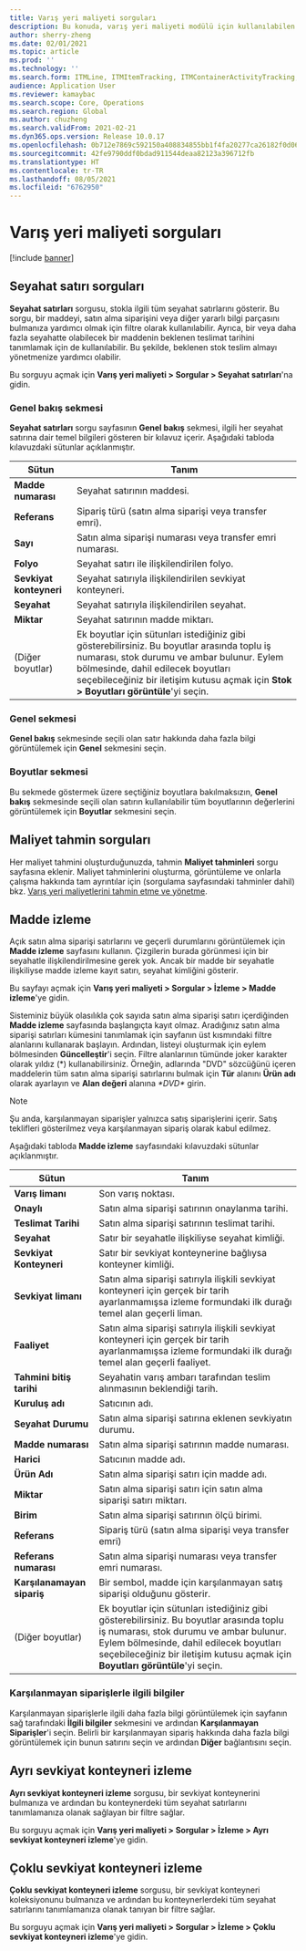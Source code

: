 ```yaml
---
title: Varış yeri maliyeti sorguları
description: Bu konuda, varış yeri maliyeti modülü için kullanılabilen çeşitli sorgu türlerinin nasıl bulunacağı ve kullanılacağı açıklanmaktadır.
author: sherry-zheng
ms.date: 02/01/2021
ms.topic: article
ms.prod: ''
ms.technology: ''
ms.search.form: ITMLine, ITMItemTracking, ITMContainerActivityTracking, ITMContainerTracking
audience: Application User
ms.reviewer: kamaybac
ms.search.scope: Core, Operations
ms.search.region: Global
ms.author: chuzheng
ms.search.validFrom: 2021-02-21
ms.dyn365.ops.version: Release 10.0.17
ms.openlocfilehash: 0b712e7869c592150a408834855bb1f4fa20277ca26182f0d065b8f3cd77296a
ms.sourcegitcommit: 42fe9790ddf0bdad911544deaa82123a396712fb
ms.translationtype: HT
ms.contentlocale: tr-TR
ms.lasthandoff: 08/05/2021
ms.locfileid: "6762950"
---
```

# <a name="landed-cost-inquiries"></a>Varış yeri maliyeti sorguları

[!include [banner](../../includes/banner.md)]

## <a name="voyage-line-inquiries"></a>Seyahat satırı sorguları

**Seyahat satırları** sorgusu, stokla ilgili tüm seyahat satırlarını gösterir. Bu sorgu, bir maddeyi, satın alma siparişini veya diğer yararlı bilgi parçasını bulmanıza yardımcı olmak için filtre olarak kullanılabilir. Ayrıca, bir veya daha fazla seyahatte olabilecek bir maddenin beklenen teslimat tarihini tanımlamak için de kullanılabilir. Bu şekilde, beklenen stok teslim almayı yönetmenize yardımcı olabilir.

Bu sorguyu açmak için **Varış yeri maliyeti \> Sorgular \> Seyahat satırları**'na gidin.

### <a name="overview-tab"></a>Genel bakış sekmesi

**Seyahat satırları** sorgu sayfasının **Genel bakış** sekmesi, ilgili her seyahat satırına dair temel bilgileri gösteren bir kılavuz içerir. Aşağıdaki tabloda kılavuzdaki sütunlar açıklanmıştır.

| Sütun | Tanım |
|---|---|
| **Madde numarası** | Seyahat satırının maddesi. |
| **Referans** | Sipariş türü (satın alma siparişi veya transfer emri). |
| **Sayı** | Satın alma siparişi numarası veya transfer emri numarası. |
| **Folyo** | Seyahat satırı ile ilişkilendirilen folyo. |
| **Sevkiyat konteyneri** | Seyahat satırıyla ilişkilendirilen sevkiyat konteyneri. |
| **Seyahat** | Seyahat satırıyla ilişkilendirilen seyahat. |
| **Miktar** | Seyahat satırının madde miktarı. |
| (Diğer boyutlar) | Ek boyutlar için sütunları istediğiniz gibi gösterebilirsiniz. Bu boyutlar arasında toplu iş numarası, stok durumu ve ambar bulunur. Eylem bölmesinde, dahil edilecek boyutları seçebileceğiniz bir iletişim kutusu açmak için **Stok \> Boyutları görüntüle**'yi seçin. |

### <a name="general-tab"></a>Genel sekmesi

**Genel bakış** sekmesinde seçili olan satır hakkında daha fazla bilgi görüntülemek için **Genel** sekmesini seçin.

### <a name="dimensions-tab"></a>Boyutlar sekmesi

Bu sekmede göstermek üzere seçtiğiniz boyutlara bakılmaksızın, **Genel bakış** sekmesinde seçili olan satırın kullanılabilir tüm boyutlarının değerlerini görüntülemek için **Boyutlar** sekmesini seçin.

## <a name="cost-estimate-inquiries"></a>Maliyet tahmin sorguları

Her maliyet tahmini oluşturduğunuzda, tahmin **Maliyet tahminleri** sorgu sayfasına eklenir. Maliyet tahminlerini oluşturma, görüntüleme ve onlarla çalışma hakkında tam ayrıntılar için (sorgulama sayfasındaki tahminler dahil) bkz. [Varış yeri maliyetlerini tahmin etme ve yönetme](estimate-manage-landed-costs.md).

## <a name="item-tracking"></a>Madde izleme

Açık satın alma siparişi satırlarını ve geçerli durumlarını görüntülemek için **Madde izleme** sayfasını kullanın. Çizgilerin burada görünmesi için bir seyahatle ilişkilendirilmesine gerek yok. Ancak bir madde bir seyahatle ilişkiliyse madde izleme kayıt satırı, seyahat kimliğini gösterir.

Bu sayfayı açmak için **Varış yeri maliyeti \> Sorgular \> İzleme \> Madde izleme**'ye gidin.

Sisteminiz büyük olasılıkla çok sayıda satın alma siparişi satırı içerdiğinden **Madde izleme** sayfasında başlangıçta kayıt olmaz. Aradığınız satın alma siparişi satırları kümesini tanımlamak için sayfanın üst kısmındaki filtre alanlarını kullanarak başlayın. Ardından, listeyi oluşturmak için eylem bölmesinden **Güncelleştir**'i seçin. Filtre alanlarının tümünde joker karakter olarak yıldız (\*) kullanabilirsiniz. Örneğin, adlarında "DVD" sözcüğünü içeren maddelerin tüm satın alma siparişi satırlarını bulmak için **Tür** alanını **Ürün adı** olarak ayarlayın ve **Alan değeri** alanına *\*DVD\** girin.

> [!NOTE]
> Şu anda, karşılanmayan siparişler yalnızca satış siparişlerini içerir. Satış teklifleri gösterilmez veya karşılanmayan sipariş olarak kabul edilmez.

Aşağıdaki tabloda **Madde izleme** sayfasındaki kılavuzdaki sütunlar açıklanmıştır.

| Sütun | Tanım |
|---|---|
| **Varış limanı** | Son varış noktası. |
| **Onaylı** | Satın alma siparişi satırının onaylanma tarihi. |
| **Teslimat Tarihi** | Satın alma siparişi satırının teslimat tarihi. |
| **Seyahat** | Satır bir seyahatle ilişkiliyse seyahat kimliği. |
| **Sevkiyat Konteyneri** | Satır bir sevkiyat konteynerine bağlıysa konteyner kimliği. |
| **Sevkiyat limanı** | Satın alma siparişi satırıyla ilişkili sevkiyat konteyneri için gerçek bir tarih ayarlanmamışsa izleme formundaki ilk durağı temel alan geçerli liman. |
| **Faaliyet** | Satın alma siparişi satırıyla ilişkili sevkiyat konteyneri için gerçek bir tarih ayarlanmamışsa izleme formundaki ilk durağı temel alan geçerli faaliyet. |
| **Tahmini bitiş tarihi** | Seyahatin varış ambarı tarafından teslim alınmasının beklendiği tarih. |
| **Kuruluş adı** | Satıcının adı. |
| **Seyahat Durumu** | Satın alma siparişi satırına eklenen sevkiyatın durumu. |
| **Madde numarası** | Satın alma siparişi satırının madde numarası. |
| **Harici** | Satıcının madde adı. |
| **Ürün Adı** | Satın alma siparişi satırı için madde adı. |
| **Miktar** | Satın alma siparişi satırı için satın alma siparişi satırı miktarı. |
| **Birim** | Satın alma siparişi satırının ölçü birimi. |
| **Referans** | Sipariş türü (satın alma siparişi veya transfer emri) |
| **Referans numarası** | Satın alma siparişi numarası veya transfer emri numarası. |
| **Karşılanamayan sipariş** | Bir sembol, madde için karşılanmayan satış siparişi olduğunu gösterir. |
| (Diğer boyutlar) | Ek boyutlar için sütunları istediğiniz gibi gösterebilirsiniz. Bu boyutlar arasında toplu iş numarası, stok durumu ve ambar bulunur. Eylem bölmesinde, dahil edilecek boyutları seçebileceğiniz bir iletişim kutusu açmak için **Boyutları görüntüle**'yi seçin. |

### <a name="related-information-about-backorders"></a>Karşılanmayan siparişlerle ilgili bilgiler

Karşılanmayan siparişlerle ilgili daha fazla bilgi görüntülemek için sayfanın sağ tarafındaki **İlgili bilgiler** sekmesini ve ardından **Karşılanmayan Siparişler**'i seçin. Belirli bir karşılanmayan sipariş hakkında daha fazla bilgi görüntülemek için bunun satırını seçin ve ardından **Diğer** bağlantısını seçin.

## <a name="individual-shipping-container-tracking"></a>Ayrı sevkiyat konteyneri izleme

**Ayrı sevkiyat konteyneri izleme** sorgusu, bir sevkiyat konteynerini bulmanıza ve ardından bu konteynerdeki tüm seyahat satırlarını tanımlamanıza olanak sağlayan bir filtre sağlar.

Bu sorguyu açmak için **Varış yeri maliyeti \> Sorgular \> İzleme \> Ayrı sevkiyat konteyneri izleme**'ye gidin.

## <a name="multiple-shipping-container-tracking"></a>Çoklu sevkiyat konteyneri izleme

**Çoklu sevkiyat konteyneri izleme** sorgusu, bir sevkiyat konteyneri koleksiyonunu bulmanıza ve ardından bu konteynerlerdeki tüm seyahat satırlarını tanımlamanıza olanak tanıyan bir filtre sağlar.

Bu sorguyu açmak için **Varış yeri maliyeti \> Sorgular \> İzleme \> Çoklu sevkiyat konteyneri izleme**'ye gidin.
